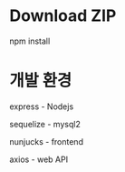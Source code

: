 # Download ZIP
npm install

# 개발 환경 
express - Nodejs

sequelize - mysql2

nunjucks - frontend

axios - web API
